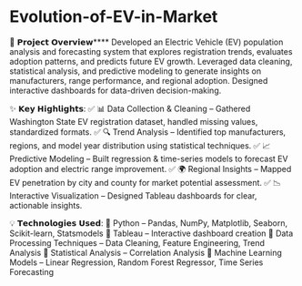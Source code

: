 # Evolution-of-EV-in-Market
🚗 𝗣𝗿𝗼𝗷𝗲𝗰𝘁 𝗢𝘃𝗲𝗿𝘃𝗶𝗲𝘄****
Developed an Electric Vehicle (EV) population analysis and forecasting system that explores registration trends, evaluates adoption patterns, and predicts future EV growth. Leveraged data cleaning, statistical analysis, and predictive modeling to generate insights on manufacturers, range performance, and regional adoption. Designed interactive dashboards for data-driven decision-making.

✨ 𝗞𝗲𝘆 𝗛𝗶𝗴𝗵𝗹𝗶𝗴𝗵𝘁𝘀:
✅ 📊 Data Collection & Cleaning – Gathered Washington State EV registration dataset, handled missing values, standardized formats.
✅ 🔍 Trend Analysis – Identified top manufacturers, regions, and model year distribution using statistical techniques.
✅ 📈 Predictive Modeling – Built regression & time-series models to forecast EV adoption and electric range improvement.
✅ 🌍 Regional Insights – Mapped EV penetration by city and county for market potential assessment.
✅ 📉 Interactive Visualization – Designed Tableau dashboards for clear, actionable insights.

💡 𝗧𝗲𝗰𝗵𝗻𝗼𝗹𝗼𝗴𝗶𝗲𝘀 𝗨𝘀𝗲𝗱:
🔹 Python – Pandas, NumPy, Matplotlib, Seaborn, Scikit-learn, Statsmodels
🔹 Tableau – Interactive dashboard creation
🔹 Data Processing Techniques – Data Cleaning, Feature Engineering, Trend Analysis
🔹 Statistical Analysis – Correlation Analysis
🔹 Machine Learning Models – Linear Regression, Random Forest Regressor, Time Series Forecasting
